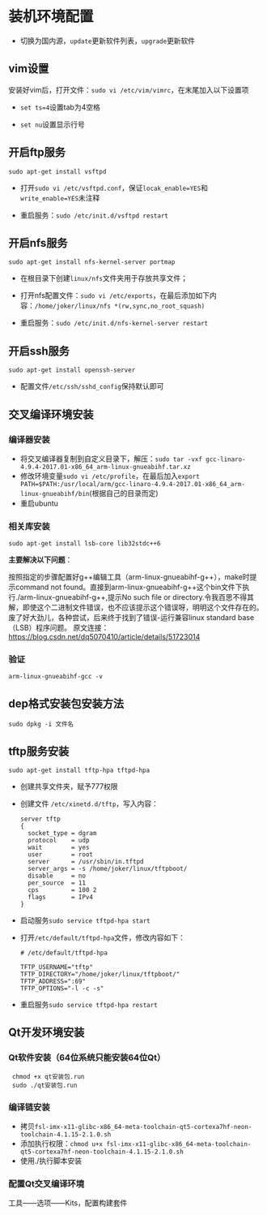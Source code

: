 # 装机环境配置

* 切换为国内源，`update`更新软件列表，`upgrade`更新软件

## vim设置

安装好vim后，打开文件：`sudo vi /etc/vim/vimrc`，在末尾加入以下设置项

* `set ts=4`设置tab为4空格

* `set nu`设置显示行号

## 开启ftp服务

`sudo apt-get install vsftpd`

* 打开`sudo vi /etc/vsftpd.conf`，保证`locak_enable=YES`和`write_enable=YES`未注释

* 重启服务：`sudo /etc/init.d/vsftpd restart`

## 开启nfs服务

`sudo apt-get install nfs-kernel-server portmap`

* 在根目录下创建`linux/nfs`文件夹用于存放共享文件；

* 打开nfs配置文件：`sudo vi /etc/exports`，在最后添加如下内容：`/home/joker/linux/nfs *(rw,sync,no_root_squash)`

* 重启服务：`sudo /etc/init.d/nfs-kernel-server restart`

## 开启ssh服务

`sudo apt-get install openssh-server`

* 配置文件`/etc/ssh/sshd_config`保持默认即可

## 交叉编译环境安装

### 编译器安装

* 将交叉编译器复制到自定义目录下，解压：`sudo tar -vxf gcc-linaro-4.9.4-2017.01-x86_64_arm-linux-gnueabihf.tar.xz`
* 修改环境变量`sudo vi /etc/profile`，在最后加入`export PATH=$PATH:/usr/local/arm/gcc-linaro-4.9.4-2017.01-x86_64_arm-linux-gnueabihf/bin`(根据自己的目录而定)
* 重启ubuntu

### 相关库安装

`sudo apt-get install lsb-core lib32stdc++6`

**主要解决以下问题**：

按照指定的步骤配置好g++编辑工具（arm-linux-gnueabihf-g++），make时提示command not found。直接到arm-linux-gnueabihf-g++这个bin文件下执行./arm-linux-gnueabihf-g++,提示No such file or directory.令我百思不得其解，即使这个二进制文件错误，也不应该提示这个错误呀，明明这个文件存在的。废了好大劲儿，各种尝试，后来终于找到了错误-运行兼容linux standard base（LSB）程序问题。
原文连接：<https://blog.csdn.net/dq5070410/article/details/51723014>

### 验证

`arm-linux-gnueabihf-gcc -v`

## dep格式安装包安装方法

`sudo dpkg -i 文件名`

## tftp服务安装

`sudo apt-get install tftp-hpa tftpd-hpa`

* 创建共享文件夹，赋予777权限

* 创建文件 `/etc/xinetd.d/tftp`，写入内容：

  ```
  server tftp
  {
  	socket_type = dgram
  	protocol    = udp
  	wait        = yes
  	user        = root
  	server      = /usr/sbin/in.tftpd
  	server_args = -s /home/joker/linux/tftpboot/
  	disable     = no
  	per_source  = 11
  	cps         = 100 2
  	flags       = IPv4
  }
  ```

* 启动服务`sudo service tftpd-hpa start`

* 打开`/etc/default/tftpd-hpa`文件，修改内容如下：

  ```
  # /etc/default/tftpd-hpa
  
  TFTP_USERNAME="tftp"
  TFTP_DIRECTORY="/home/joker/linux/tftpboot/"
  TFTP_ADDRESS=":69"
  TFTP_OPTIONS="-l -c -s"
  ```

* 重启服务`sudo service tftpd-hpa restart`

## Qt开发环境安装

### Qt软件安装（64位系统只能安装64位Qt）

```shell
 chmod +x qt安装包.run
 sudo ./qt安装包.run
```

### 编译链安装

* 拷贝`fsl-imx-x11-glibc-x86_64-meta-toolchain-qt5-cortexa7hf-neon-toolchain-4.1.15-2.1.0.sh`
* 添加执行权限：`chmod u+x fsl-imx-x11-glibc-x86_64-meta-toolchain-qt5-cortexa7hf-neon-toolchain-4.1.15-2.1.0.sh`
* 使用./执行脚本安装

### 配置Qt交叉编译环境

工具——选项——Kits，配置构建套件

